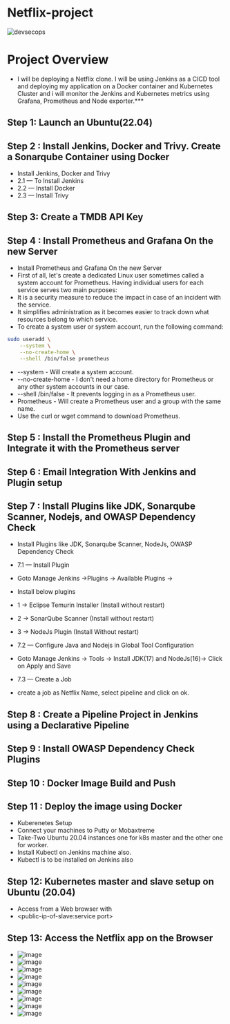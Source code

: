 # Netflix-project


![devsecops](https://imgur.com/vORuBnK.png)


# Project Overview 

- I will be deploying a Netflix clone. I will be using Jenkins as a CICD tool and deploying my application on a Docker container and Kubernetes Cluster and i will monitor the Jenkins and Kubernetes metrics using Grafana, Prometheus and Node exporter.***


## Step 1: Launch an Ubuntu(22.04) 

## Step 2 : Install Jenkins, Docker and Trivy. Create a Sonarqube Container using Docker

- Install Jenkins, Docker and Trivy
- 2.1 — To Install Jenkins
- 2.2 — Install Docker
- 2.3 — Install Trivy

## Step 3: Create a TMDB API Key


## Step 4 : Install Prometheus and Grafana On the new Server

- Install Prometheus and Grafana On the new Server
- First of all, let's create a dedicated Linux user sometimes called a system account for Prometheus. Having individual users for each service serves two main purposes:
- It is a security measure to reduce the impact in case of an incident with the service.
- It simplifies administration as it becomes easier to track down what resources belong to which service.
- To create a system user or system account, run the following command:

```bash
sudo useradd \
    --system \
    --no-create-home \
    --shell /bin/false prometheus
```

- --system - Will create a system account.
- --no-create-home - I don't need a home directory for Prometheus or any other system accounts in our case.
- --shell /bin/false - It prevents logging in as a Prometheus user.
- Prometheus - Will create a Prometheus user and a group with the same name.
- Use the curl or wget command to download Prometheus.


## Step 5 : Install the Prometheus Plugin and Integrate it with the Prometheus server


## Step 6 : Email Integration With Jenkins and Plugin setup


## Step 7 : Install Plugins like JDK, Sonarqube Scanner, Nodejs, and OWASP Dependency Check

- Install Plugins like JDK, Sonarqube Scanner, NodeJs, OWASP Dependency Check
- 7.1 — Install Plugin
- Goto Manage Jenkins →Plugins → Available Plugins →

- Install below plugins
- 1 → Eclipse Temurin Installer (Install without restart)
- 2 → SonarQube Scanner (Install without restart)
- 3 → NodeJs Plugin (Install Without restart)

- 7.2 — Configure Java and Nodejs in Global Tool Configuration
- Goto Manage Jenkins → Tools → Install JDK(17) and NodeJs(16)→ Click on Apply and Save

- 7.3 — Create a Job
- create a job as Netflix Name, select pipeline and click on ok.

## Step 8 : Create a Pipeline Project in Jenkins using a Declarative Pipeline


## Step 9 : Install OWASP Dependency Check Plugins


## Step 10 : Docker Image Build and Push


## Step 11 : Deploy the image using Docker

- Kuberenetes Setup
- Connect your machines to Putty or Mobaxtreme
- Take-Two Ubuntu 20.04 instances one for k8s master and the other one for worker.
- Install Kubectl on Jenkins machine also.
- Kubectl is to be installed on Jenkins also


## Step 12: Kubernetes master and slave setup on Ubuntu (20.04)

- Access from a Web browser with
- <public-ip-of-slave:service port>

## Step 13: Access the Netflix app on the Browser

- ![image](https://github.com/rutikdevops/DevOps-Project-11/assets/109506158/c9fd56c4-8e24-40bd-b67a-c7cce5edc16a)
- ![image](https://github.com/rutikdevops/DevOps-Project-11/assets/109506158/0662da82-ad5c-45c1-a81b-10152b33cb44)
- ![image](https://github.com/rutikdevops/DevOps-Project-11/assets/109506158/3d6ace51-0218-475a-8b3d-0a3813c5413f)
- ![image](https://github.com/rutikdevops/DevOps-Project-11/assets/109506158/6db0292e-be3e-40d7-85ef-2541bfc0f79f)
- ![image](https://github.com/rutikdevops/DevOps-Project-11/assets/109506158/008c5e21-4ae8-4c87-a58d-80b43036b217)
- ![image](https://github.com/rutikdevops/DevOps-Project-11/assets/109506158/64d0e773-4ce6-453f-9e77-368547582dd6)
- ![image](https://github.com/rutikdevops/DevOps-Project-11/assets/109506158/3662c450-6ef7-4727-ac3c-c222332ca205)
- ![image](https://github.com/rutikdevops/DevOps-Project-11/assets/109506158/ee08dcf0-de79-4a76-a4ec-fea7aa644e02)
- ![image](https://github.com/rutikdevops/DevOps-Project-11/assets/109506158/0bfdfbd0-927e-4513-96bd-5029571fc8e3)


